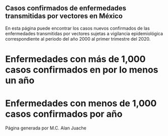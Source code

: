 ## Casos confirmados de enfermedades transmitidas por vectores en México

En esta página puede encontrar los casos nuevos confirmados de las enfermedades transmitidas por vectores sujetas a vigilancia epidemiológica correspondiente al periodo del
año 2000 al primer trimestre del 2020. 

# Enfermedades con más de 1,000 casos confirmados en por lo menos un año

# Enfermedades con menos de 1,000 casos confirmados por año

Página generada por M.C. Alan Juache 
